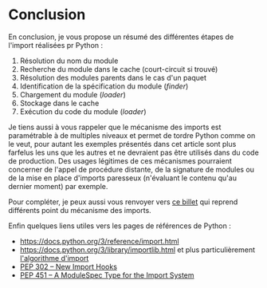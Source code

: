 # Conclusion

En conclusion, je vous propose un résumé des différentes étapes de l'import réalisées pr Python :

1. Résolution du nom du module
2. Recherche du module dans le cache (court-circuit si trouvé)
3. Résolution des modules parents dans le cas d'un paquet
4. Identification de la spécification du module (_finder_)
5. Chargement du module (_loader_)
6. Stockage dans le cache
7. Exécution du code du module (_loader_)

Je tiens aussi à vous rappeler que le mécanisme des imports est paramétrable à de multiples niveaux et permet de tordre Python comme on le veut, pour autant les exemples présentés dans cet article sont plus farfelus les uns que les autres et ne devraient pas être utilisés dans du code de production.
Des usages légitimes de ces mécanismes pourraient concerner de l'appel de procédure distante, de la signature de modules ou de la mise en place d'imports paresseux (n'évaluant le contenu qu'au dernier moment) par exemple.

Pour compléter, je peux aussi vous renvoyer vers [ce billet](https://zestedesavoir.com/billets/1842/notes-sur-les-modules-et-packages-en-python/) qui reprend différents point du mécanisme des imports.

Enfin quelques liens utiles vers les pages de références de Python :

- <https://docs.python.org/3/reference/import.html>
- <https://docs.python.org/3/library/importlib.html> et plus particulièrement [l'algorithme d'import](https://docs.python.org/3/library/importlib.html#approximating-importlib-import-module)
- [PEP 302 – New Import Hooks](https://peps.python.org/pep-0302/)
- [PEP 451 – A ModuleSpec Type for the Import System](https://peps.python.org/pep-0451/)
